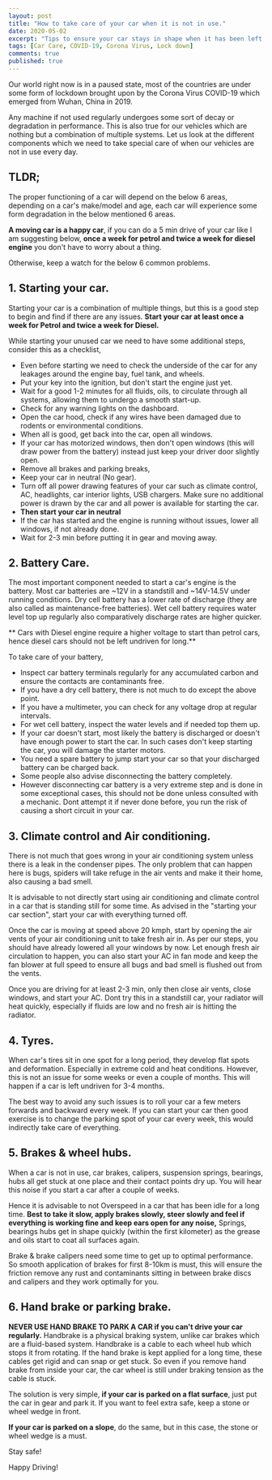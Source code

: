```yaml
---
layout: post
title: "How to take care of your car when it is not in use."
date: 2020-05-02
excerpt: "Tips to ensure your car stays in shape when it has been left unused for a long time."
tags: [Car Care, COVID-19, Corona Virus, Lock down]
comments: true
published: true
---
```


Our world right now is in a paused state, most of the countries are under some form of lockdown brought upon by the Corona Virus COVID-19 which emerged from Wuhan, China in 2019.

Any machine if not used regularly undergoes some sort of decay or degradation in performance. This is also true for our vehicles which are nothing but a combination of multiple systems. Let us look at the different components which we need to take special care of when our vehicles are not in use every day.

## TLDR;
The proper functioning of a car will depend on the below 6 areas, depending on a car's make/model and age, each car will experience some form degradation in the below mentioned 6 areas.

**A moving car is a happy car**, if you can do a 5 min drive of your car like I am suggesting below, **once a week for petrol and twice a week for diesel engine** you don't have to worry about a thing.

Otherwise, keep a watch for the below 6 common problems.


## 1. Starting your car.

Starting your car is a combination of multiple things, but this is a good step to begin and find if there are any issues. **Start your car at least once a week for Petrol and twice a week for Diesel.**

While starting your unused car we need to have some additional steps, consider this as a checklist,

- Even before starting we need to check the underside of the car for any leakages around the engine bay, fuel tank, and wheels.
- Put your key into the ignition, but don't start the engine just yet.
- Wait for a good 1-2 minutes for all fluids, oils, to circulate through all systems, allowing them to undergo a smooth start-up.
- Check for any warning lights on the dashboard.
- Open the car hood, check if any wires have been damaged due to rodents or environmental conditions.
- When all is good, get back into the car, open all windows.
- If your car has motorized windows, then don't open windows (this will draw power from the battery) instead just keep your driver door slightly open.
- Remove all brakes and parking breaks,
- Keep your car in neutral (No gear).
- Turn off all power drawing features of your car such as climate control, AC, headlights, car interior lights, USB chargers. Make sure no additional power is drawn by the car and all power is available for starting the car.
- **Then start your car in neutral**
- If the car has started and the engine is running without issues, lower all windows, if not already done.
- Wait for 2-3 min before putting it in gear and moving away.

## 2. Battery Care.

The most important component needed to start a car's engine is the battery. Most car batteries are ~12V in a standstill and ~14V-14.5V under running conditions. Dry cell battery has a lower rate of discharge (they are also called as maintenance-free batteries). Wet cell battery requires water level top up regularly also comparatively discharge rates are higher quicker.

** Cars with Diesel engine require a higher voltage to start than petrol cars, hence diesel cars should not be left undriven for long.**

To take care of your battery,
- Inspect car battery terminals regularly for any accumulated carbon and ensure the contacts are contaminants free.
- If you have a dry cell battery, there is not much to do except the above point.
- If you have a multimeter, you can check for any voltage drop at regular intervals.
- For wet cell battery, inspect the water levels and if needed top them up.
- If your car doesn't start, most likely the battery is discharged or doesn't have enough power to start the car. In such cases don't keep starting the car, you will damage the starter motors.
- You need a spare battery to jump start your car so that your discharged battery can be charged back.
- Some people also advise disconnecting the battery completely.
- However disconnecting car battery is a very extreme step and is done in some exceptional cases, this should not be done unless consulted with a mechanic. Dont attempt it if never done before, you run the risk of causing a short circuit in your car.

## 3. Climate control and Air conditioning.

There is not much that goes wrong in your air conditioning system unless there is a leak in the condenser pipes. The only problem that can happen here is bugs, spiders will take refuge in the air vents and make it their home, also causing a bad smell.

It is advisable to not directly start using air conditioning and climate control in a car that is standing still for some time. As advised in the "starting your car section", start your car with everything turned off.

Once the car is moving at speed above 20 kmph, start by opening the air vents of your air conditioning unit to take fresh air in. As per our steps, you should have already lowered all your windows by now. Let enough fresh air circulation to happen, you can also start your AC in fan mode and keep the fan blower at full speed to ensure all bugs and bad smell is flushed out from the vents.

Once you are driving for at least 2-3 min, only then close air vents, close windows, and start your AC. Dont try this in a standstill car, your radiator will heat quickly, especially if fluids are low and no fresh air is hitting the radiator.

## 4. Tyres.

When car's tires sit in one spot for a long period, they develop flat spots and deformation. Especially in extreme cold and heat conditions. However, this is not an issue for some weeks or even a couple of months. This will happen if a car is left undriven for 3-4 months.

The best way to avoid any such issues is to roll your car a few meters forwards and backward every week. If you can start your car then good exercise is to change the parking spot of your car every week, this would indirectly take care of everything.

## 5. Brakes & wheel hubs.

When a car is not in use, car brakes, calipers, suspension springs, bearings, hubs all get stuck at one place and their contact points dry up. You will hear this noise if you start a car after a couple of weeks.

Hence it is advisable to not Overspeed in a car that has been idle for a long time. **Best to take it slow, apply brakes slowly, steer slowly and feel if everything is working fine and keep ears open for any noise,** Springs, bearings hubs get in shape quickly (within the first kilometer) as the grease and oils start to coat all surfaces again.

Brake & brake calipers need some time to get up to optimal performance. So smooth application of brakes for first 8-10km is must, this will ensure the friction remove any rust and contaminants sitting in between brake discs and calipers and they work optimally for you.

## 6. Hand brake or parking brake.

**NEVER USE HAND BRAKE TO PARK A CAR if you can't drive your car regularly.** Handbrake is a physical braking system, unlike car brakes which are a fluid-based system. Handbrake is a cable to each wheel hub which stops it from rotating. If the hand brake is kept applied for a long time, these cables get rigid and can snap or get stuck. So even if you remove hand brake from inside your car, the car wheel is still under braking tension as the cable is stuck.

The solution is very simple, **if your car is parked on a flat surface**, just put the car in gear and park it. If you want to feel extra safe, keep a stone or wheel wedge in front.

**If your car is parked on a slope**, do the same, but in this case, the stone or wheel wedge is a must.

Stay safe!

Happy Driving!
